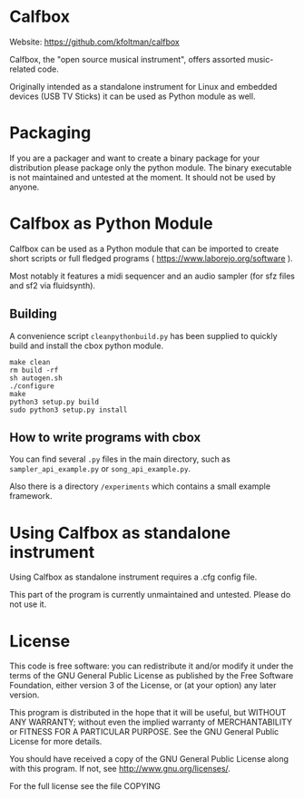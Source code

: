 # Calfbox

Website: https://github.com/kfoltman/calfbox

Calfbox, the "open source musical instrument", offers assorted music-related code.

Originally intended as a standalone instrument for Linux and embedded devices (USB TV Sticks)
it can be used as Python module as well.

# Packaging
If you are a packager and want to create a binary package for your distribution please package only the python module.
The binary executable is not maintained and untested at the moment. It should not be used by anyone.


# Calfbox as Python Module
Calfbox can be used as a Python module that can be imported to create short scripts or
full fledged programs ( https://www.laborejo.org/software ).

Most notably it features a midi sequencer and an audio sampler (for sfz files and sf2 via fluidsynth).

## Building

A convenience script `cleanpythonbuild.py` has been supplied to quickly build and install the cbox python module.

```
make clean
rm build -rf
sh autogen.sh
./configure
make
python3 setup.py build
sudo python3 setup.py install
```

## How to write programs with cbox
You can find several `.py` files in the main directory, such as `sampler_api_example.py` or
`song_api_example.py`.

Also there is a directory `/experiments` which contains a small example framework.


# Using Calfbox as standalone instrument

Using Calfbox as standalone instrument requires a .cfg config file.

This part of the program is currently unmaintained and untested. Please do not use it.

# License

This code is free software: you can redistribute it and/or modify
it under the terms of the GNU General Public License as published by
the Free Software Foundation, either version 3 of the License, or
(at your option) any later version.

This program is distributed in the hope that it will be useful,
but WITHOUT ANY WARRANTY; without even the implied warranty of
MERCHANTABILITY or FITNESS FOR A PARTICULAR PURPOSE.  See the
GNU General Public License for more details.

You should have received a copy of the GNU General Public License
along with this program.  If not, see <http://www.gnu.org/licenses/>.

For the full license see the file COPYING
